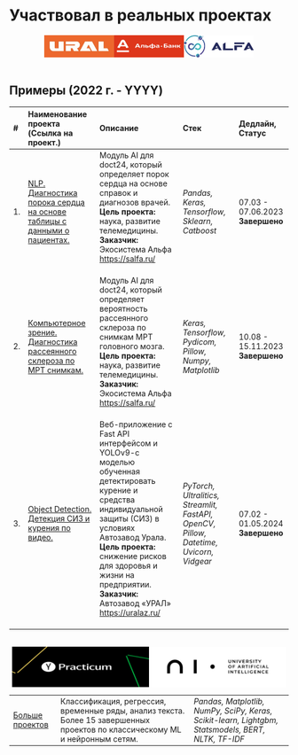 # Участвовал в реальных проектах

<div style="display: flex; justify-content: center;">
    <img src="https://github.com/DmitryTatarintsev/internship/blob/main/Ural-logo.jpg" alt="Image 1" style="width: 25%; height: auto;">
    <img src="https://github.com/DmitryTatarintsev/internship/blob/main/alfa.png" alt="Image 2" style="width: 25%; height: auto;">
    <img src="https://github.com/DmitryTatarintsev/internship/blob/main/salfa.png" alt="Image 2" style="width: 25%; height: auto;">
</div>
<br>

## Примеры (2022 г. - YYYY)

| #  | Наименование проекта (Cсылка на проект.)  | Описание  | Стек | Дедлайн, Статус |
|:-|:-|:-|:-|:-|
| 1.|<a href='https://github.com/DmitryTatarintsev/internship/tree/main/vps_folder'>NLP. Диагностика порока сердца на основе таблицы с данными о пациентах.</a> |Модуль AI для doct24, который определяет порок сердца на основе справок и диагнозов врачей. <br>**Цель проекта:** наука, развитие телемедицины. <br>**Заказчик:** Экосистема Альфа https://salfa.ru/<br><br>|*Pandas, Keras, Tensorflow, Sklearn, Catboost*| 07.03 - 07.06.2023 **Завершено**|
| 2.|<a href='https://github.com/DmitryTatarintsev/internship/tree/main/multiple_sclerosis'>Компьютерное зрение. Диагностика рассеянного склероза по МРТ снимкам.</a> |Модуль AI для doct24, который определяет вероятность рассеянного склероза по снимкам МРТ головного мозга. <br>**Цель проекта:** наука, развитие телемедицины. <br>**Заказчик:** Экосистема Альфа https://salfa.ru/<br><br>|*Keras, Tensorflow, Pydicom, Pillow, Numpy, Matplotlib*| 10.08 - 15.11.2023 **Завершено**|
| 3.|<a href='https://github.com/DmitryTatarintsev/internship/tree/main/siz_detection'>Object Detection. Детекция СИЗ и курения по видео.</a> | Веб-приложение с Fast API интерфейсом и YOLOv9-c моделью обученная детектировать курение и средства индивидуальной защиты (СИЗ) в условиях Автозавод Урала. <br>**Цель проекта:** снижение рисков для здоровья и жизни на предприятии. <br>**Заказчик:** Автозавод «УРАЛ» https://uralaz.ru/<br><br>|*PyTorch, Ultralitics, Streamlit, FastAPI, OpenCV, Pillow, Datetime, Uvicorn, Vidgear*| 07.02 - 01.05.2024 **Завершено**|

<br>

<div style="display: flex; justify-content: center;">
    <img src="https://github.com/DmitryTatarintsev/internship/blob/main/yap.png" alt="Image 1" style="width: 49%; height: auto;">
    <img src="https://github.com/DmitryTatarintsev/internship/blob/main/ni.png" alt="Image 2" style="width: 49%; height: auto;">
</div>

| | | |
|:-|:-|:-|
| [Больше проектов](https://github.com/DmitryTatarintsev/Other-Projects) | Классификация, регрессия, временные ряды, анализ текста. Более 15 завершенных проектов по классическому ML и нейронным сетям. | *Pandas, Matplotlib, NumPy, SciPy, Keras, Scikit-learn, Lightgbm, Statsmodels, BERT, NLTK, TF-IDF*  |
